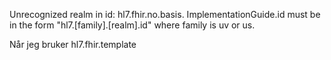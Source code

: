 Unrecognized realm in id: hl7.fhir.no.basis.  ImplementationGuide.id must be in the form "hl7.[family].[realm].id" where family is uv or us.

Når jeg bruker hl7.fhir.template